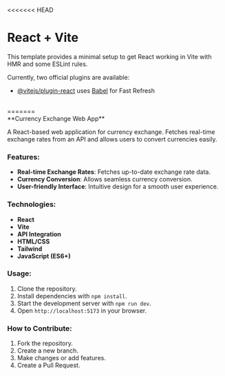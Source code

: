 <<<<<<< HEAD
# React + Vite

This template provides a minimal setup to get React working in Vite with HMR and some ESLint rules.

Currently, two official plugins are available:

- [@vitejs/plugin-react](https://github.com/vitejs/vite-plugin-react/blob/main/packages/plugin-react/README.md) uses [Babel](https://babeljs.io/) for Fast Refresh
<br />
=======
<br />
**Currency Exchange Web App**

A React-based web application for currency exchange. Fetches real-time exchange rates from an API and allows users to convert currencies easily.

### Features:
- **Real-time Exchange Rates**: Fetches up-to-date exchange rate data.
- **Currency Conversion**: Allows seamless currency conversion.
- **User-friendly Interface**: Intuitive design for a smooth user experience.

### Technologies:
- **React**
- **Vite**
- **API Integration**
- **HTML/CSS**
- **Tailwind**
- **JavaScript (ES6+)**

### Usage:
1. Clone the repository.
2. Install dependencies with `npm install`.
3. Start the development server with `npm run dev`.
4. Open `http://localhost:5173` in your browser.

### How to Contribute:
1. Fork the repository.
2. Create a new branch.
3. Make changes or add features.
4. Create a Pull Request.
